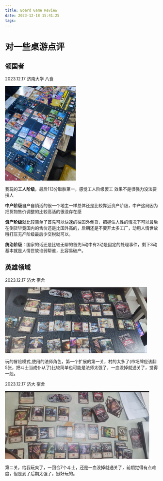 ```yaml
---
title: Board Game Review
date: 2023-12-18 15:41:25
tags:
---
```


# 对一些桌游点评

## 领国者

2023.12.17 济南大学 八食  

<img title="" src="Board-Game-Review/2023-12-18-15-45-57-38ef5aa064e37a51a4cf419cb84c5bff.jpg" alt="" width="233" data-align="center">

我玩的**工人阶级**，最后113分取胜第一，感觉工人阶级罢工 效果不是很强力没法要挟人  

**中产阶级**自产自销活的很一个地主一样总体还是比较靠近资产阶级，中产这局因为把货物售价调整的比较高活的很没存在感  

**资产阶级**就比较简单了首先可以快速的往国外倒货，把握住人性的情况下可以最后在倒货毕竟国内的售价还是比国外高的，后期还是不要开太多工厂，动用人情世故哦打压无产阶级最后少交税就可以。  

**统治阶级**：国家的话还是比较无聊的首先5动中有2动是固定的处理事件，剩下3动基本就是人情世故谁弱帮谁，比容易破产。

## 英雄领域

2023.12.17 济大 宿舍

<img title="" src="Board-Game-Review/2023-12-19-17-54-51-image.png" alt="" data-align="center" width="468">

玩的冒险模式,使用的法师角色，第一个扩展的第一关，村的太多了(市场牌应该翻5张，把斗士当成仆从了)比较简单也可能是法师太强了，一血没掉就通关了，觉得一般。

2023.12.17 济大 宿舍

<img title="" src="Board-Game-Review/2023-12-19-17-59-21-image.png" alt="" data-align="center" width="475">

第二关，给我玩爽了，一回合7个斗士，还是一血没掉就通关了，前期觉得有点难度，但是到了后期太强了，挺好玩的。
